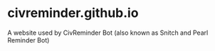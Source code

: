 # civreminder.github.io
A website used by CivReminder Bot (also known as Snitch and Pearl Reminder Bot)
